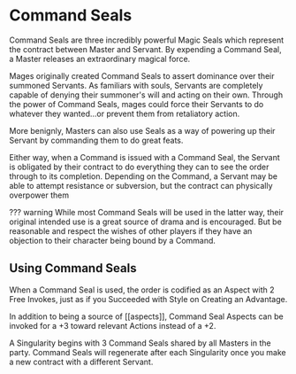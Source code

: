 # Command Seals 

Command Seals are three incredibly powerful Magic Seals which represent the contract between Master and Servant. By expending a Command Seal, a Master releases an extraordinary magical force.

Mages originally created Command Seals to assert dominance over their summoned Servants. As familiars with souls, Servants are completely capable of denying their summoner's will and acting on their own. Through the power of Command Seals, mages could force their Servants to do whatever they wanted...or prevent them from retaliatory action.

More benignly, Masters can also use Seals as a way of powering up their Servant by commanding them to do great feats. 

Either way, when a Command is issued with a Command Seal, the Servant is obligated by their contract to do everything they can to see the order through to its completion. Depending on the Command, a Servant may be able to attempt resistance or subversion, but the contract can  physically overpower them

??? warning
    While most Command Seals will be used in the latter way, their original intended use is a great source of drama and is encouraged. But be reasonable and respect the wishes of other players if they have an objection to their character being bound by a Command.

## Using Command Seals

When a Command Seal is used, the order is codified as an Aspect with 2 Free Invokes, just as if you Succeeded with Style on Creating an Advantage. 

In addition to being a source of [[aspects]], Command Seal Aspects can be invoked for a +3 toward relevant Actions instead of a +2.

A Singularity begins with 3 Command Seals shared by all Masters in the party. Command Seals will regenerate after each Singularity once you make a new contract with a different Servant.